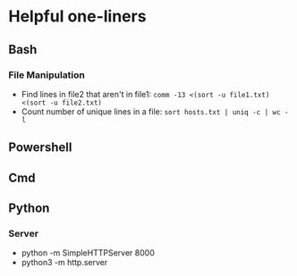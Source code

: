 # Helpful one-liners
## Bash
### File Manipulation
- Find lines in file2 that aren't in file1: ```comm -13 <(sort -u file1.txt) <(sort -u file2.txt)```
- Count number of unique lines in a file: ```sort hosts.txt | uniq -c | wc -l```
## Powershell
## Cmd
## Python
### Server
- python -m SimpleHTTPServer 8000
- python3 -m http.server
